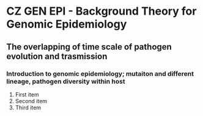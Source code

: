 # CZ GEN EPI - Background Theory for Genomic Epidemiology

## The overlapping of time scale of pathogen evolution and trasmission

### Introduction to genomic epidemiology; mutaiton and different lineage, pathogen diversity within host

1. First item
2. Second item
3. Third item
